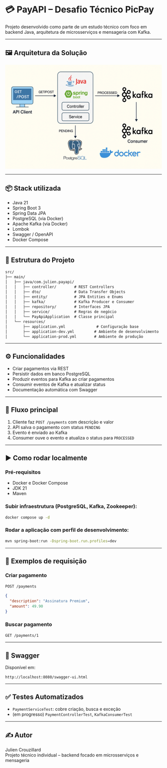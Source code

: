 # 💳 PayAPI – Desafio Técnico PicPay

Projeto desenvolvido como parte de um estudo técnico com foco em backend Java, arquitetura de microsserviços e mensageria com Kafka.

---

## 🖼️ Arquitetura da Solução
![Arquitetura](docs/images/image-picpay.png)

---

## 📦 Stack utilizada

- Java 21
- Spring Boot 3
- Spring Data JPA
- PostgreSQL (via Docker)
- Apache Kafka (via Docker)
- Lombok
- Swagger / OpenAPI
- Docker Compose

---

## 📂 Estrutura do Projeto

```
src/
├── main/
│   ├── java/com.julien.payapi/
│   │   ├── controller/        # REST Controllers
│   │   ├── dto/               # Data Transfer Objects
│   │   ├── entity/            # JPA Entities e Enums
│   │   ├── kafka/             # Kafka Producer e Consumer
│   │   ├── repository/        # Interfaces JPA
│   │   ├── service/           # Regras de negócio
│   │   └── PayApiApplication  # Classe principal
│   └── resources/
│       ├── application.yml              # Configuração base
│       ├── application-dev.yml         # Ambiente de desenvolvimento
│       └── application-prod.yml        # Ambiente de produção
```

---

## ⚙️ Funcionalidades

- Criar pagamentos via REST
- Persistir dados em banco PostgreSQL
- Produzir eventos para Kafka ao criar pagamentos
- Consumir eventos de Kafka e atualizar status
- Documentação automática com Swagger

---

## 🔁 Fluxo principal

1. Cliente faz `POST /payments` com descrição e valor
2. API salva o pagamento com status `PENDING`
3. Evento é enviado ao Kafka
4. Consumer ouve o evento e atualiza o status para `PROCESSED`

---

## ▶️ Como rodar localmente

### Pré-requisitos
- Docker e Docker Compose
- JDK 21
- Maven

### Subir infraestrutura (PostgreSQL, Kafka, Zookeeper):

```bash
docker compose up -d
```

### Rodar a aplicação com perfil de desenvolvimento:

```bash
mvn spring-boot:run -Dspring-boot.run.profiles=dev
```

---

## 📮 Exemplos de requisição

### Criar pagamento

`POST /payments`

```json
{
  "description": "Assinatura Premium",
  "amount": 49.90
}
```

### Buscar pagamento

`GET /payments/1`

---

## 📑 Swagger

Disponível em:

```
http://localhost:8080/swagger-ui.html
```

---

## ✅ Testes Automatizados

- `PaymentServiceTest`: cobre criação, busca e exceção
- (em progresso) `PaymentControllerTest`, `KafkaConsumerTest`

---

## ✍️ Autor

Julien Crouzillard  
Projeto técnico individual – backend focado em microsserviços e mensageria
